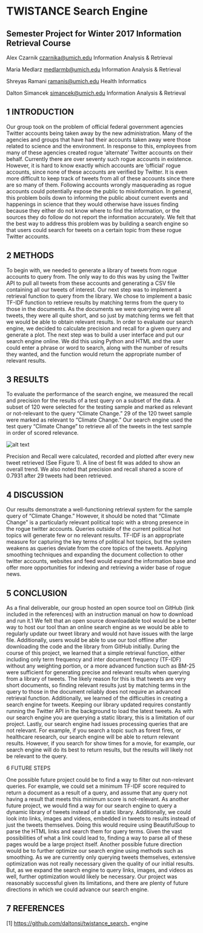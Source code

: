 # TWISTANCE Search Engine
## Semester Project for Winter 2017 Information Retrieval Course

Alex Czarnik
czarnika@umich.edu
Information Analysis & Retrieval 

Maria Medlarz
medlarmb@umich.edu
Information Analysis & Retrieval

Shreyas Ramani
ramanis@umich.edu
Health Informatics

Dalton Simancek
simancek@umich.edu
Information Analysis & Retrieval













## 1    INTRODUCTION

Our group took on the problem of official federal government agencies Twitter accounts being taken away by the new administration. Many of the agencies and groups that have had their accounts taken away were those related to science and the environment. In response to this, employees from many of these agencies created rogue ‘alternate’ Twitter accounts on their behalf. Currently there are over seventy such rogue accounts in existence. However, it is hard to know exactly which accounts are ‘official’ rogue accounts, since none of these accounts are verified by Twitter. It is even more difficult to keep track of tweets from all of these accounts since there are so many of them. Following accounts wrongly masquerading as rogue accounts could potentially expose the public to misinformation. In general, this problem boils down to informing the public about current events and happenings in science that they would otherwise have issues finding because they either do not know where to find the information, or the sources they do follow do not report the information accurately. We felt that the best way to address this problem was by building a search engine so that users could search for tweets on a certain topic from these rogue Twitter accounts.












## 2    METHODS 

To begin with, we needed to generate a library of tweets from rogue accounts to query from. The only way to do this was by using the Twitter API to pull all tweets from these accounts and generating a CSV file containing all our tweets of interest. Our next step was to implement a retrieval function to query from the library. We chose to implement a basic TF-IDF function to retrieve results by matching terms from the query to those in the documents. As the documents we were querying were all tweets, they were all quite short, and so just by matching terms we felt that we would be able to obtain relevant results. In order to evaluate our search engine, we decided to calculate precision and recall for a given query and generate a plot. The next step was to build a user interface and put our search engine online. We did this using Python and HTML and the user could enter a phrase or word to search, along with the number of results they wanted, and the function would return the appropriate number of relevant results. 

## 3    RESULTS 

To evaluate the performance of the search engine, we measured the recall and precision for the results of a test query on a subset of the data. A subset of 120 were selected for the testing sample and marked as relevant or not-relevant to the query “Climate Change.” 29 of the 120 tweet sample were marked as relevant to “Climate Change.” Our search engine used the test query “Climate Change” to retrieve all of the tweets in the test sample in order of scored relevance.



![alt text](https://github.com/daltonsi/twistanceSearchEngine/blob/master/climate_change_pr_plot.png?raw=true)

Precision and Recall were calculated, recorded and plotted after every new tweet retrieved (See Figure 1). A line of best fit was added to show an overall trend. We also noted that precision and recall shared a score of 0.7931 after 29 tweets had been retrieved. 

## 4    DISCUSSION

Our results demonstrate a well-functioning retrieval system for the sample query of “Climate Change.” However, it should be noted that “Climate Change” is a particularly relevant political topic with a strong presence in the rogue twitter accounts. Queries outside of the current political hot topics will generate few or no relevant results. TF-IDF is an appropriate measure for capturing the key terms of political hot topics, but the system weakens as queries deviate from the core topics of the tweets. Applying smoothing techniques and expanding the document collection to other twitter accounts, websites and feed would expand the information base and offer more opportunities for indexing and retrieving a wider base of rogue news.

## 5    CONCLUSION

As a final deliverable, our group hosted an open source tool on GitHub (link included in the references) with an instruction manual on how to download and run it.1 We felt that an open source downloadable tool would be a better way to host our tool than an online search engine as we would be able to regularly update our tweet library and would not have issues with the large file. Additionally, users would be able to use our tool offline after downloading the code and the library from GitHub initially. During the course of this project, we learned that a simple retrieval function, either including only term frequency and inter document frequency (TF-IDF) without any weighting portion, or a more advanced function such as BM-25 were sufficient for generating precise and relevant results when querying from a library of tweets. The likely reason for this is that tweets are very short documents, so finding relevant results just by matching terms in the query to those in the document reliably does not require an advanced retrieval function. Additionally, we learned of the difficulties in creating a search engine for tweets. Keeping our library updated requires constantly running the Twitter API in the background to load the latest tweets. As with our search engine you are querying a static library, this is a limitation of our project. Lastly, our search engine had issues processing queries that are not relevant. For example, if you search a topic such as forest fires, or healthcare research, our search engine will be able to return relevant results. However, if you search for show times for a movie, for example, our search engine will do its best to return results, but the results will likely not be relevant to the query. 





6    FUTURE STEPS 

One possible future project could be to find a way to filter out non-relevant queries. For example, we could set a minimum TF-IDF score required to return a document as a result of a query, and assume that any query not having a result that meets this minimum score is not-relevant. As another future project, we would find a way for our search engine to query a dynamic library of tweets instead of a static library. Additionally, we could look into links, images and videos, embedded in tweets to results instead of just the tweets themselves. Doing this would require using BeautifulSoup to parse the HTML links and search them for query terms. Given the vast possibilities of what a link could lead to, finding a way to parse all of these pages would be a large project itself. Another possible future direction would be to further optimize our search engine using methods such as smoothing. As we are currently only querying tweets themselves, extensive optimization was not really necessary given the quality of our initial results. But, as we expand the search engine to query links, images, and videos as well, further optimization would likely be necessary. Our project was reasonably successful given its limitations, and there are plenty of future directions in which we could advance our search engine. 

## 7    REFERENCES
[1] https://github.com/daltonsi/twistance_search_
engine
